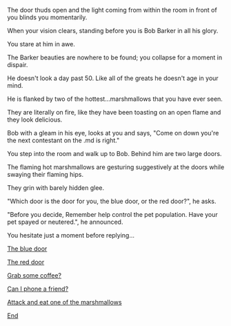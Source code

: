 The door thuds open and the light coming from within the room in front of you blinds you momentarily.

When your vision clears, standing before you is Bob Barker in all his glory.

You stare at him in awe.

The Barker beauties are nowhere to be found; you collapse for a moment in dispair.

He doesn't look a day past 50.  Like all of the greats he doesn't age in your mind.

He is flanked by two of the hottest...marshmallows that you have ever seen.

They are literally on fire, like they have been toasting on an open flame and they look delicious.

Bob with a gleam in his eye, looks at you and says, "Come on down you're the next contestant on the .md is right."

You step into the room and walk up to Bob.  Behind him are two large doors.

The flaming hot marshmallows are gesturing suggestively at the doors while swaying their flaming hips.

They grin with barely hidden glee.

"Which door is the door for you, the blue door, or the red door?", he asks.

"Before you decide, Remember help control the pet population. Have your pet spayed or neutered.", he announced.

You hesitate just a moment before replying...

[The blue door](1970s/1970s.md)

[The red door](2050s/2050s.md)

[Grab some coffee?](../coffee/coffee.md)

[Can I phone a friend?](phone-a-friend/phone-a-friend.md)

[Attack and eat one of the marshmallows](eat-marshmallow/hot.md)

[End](end-of-story/the-end.md)
